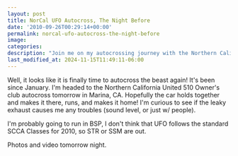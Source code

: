 ```yaml
---
layout: post
title: NorCal UFO Autocross, The Night Before
date: '2010-09-26T00:29:14+00:00'
permalink: norcal-ufo-autocross-the-night-before
image: 
categories:
description: "Join me on my autocrossing journey with the Northern California United 510 Owner's club in Marina, CA. Get insights into the challenges and thrills of autocross, from vehicle maintenance to race regulations. Tune in for photos and videos!"
last_modified_at: 2024-11-15T11:49:11-06:00
---
```


Well, it looks like it is finally time to autocross the beast again! It's been since January. I'm headed to the Northern California United 510 Owner's club autocross tomorrow in Marina, CA. Hopefully the car holds together and makes it there, runs, and makes it home! I'm curious to see if the leaky exhaust causes me any troubles (sound level, or just w/ people).

I'm probably going to run in BSP, I don't think that UFO follows the standard SCCA Classes for 2010, so STR or SSM are out.

Photos and video tomorrow night.








